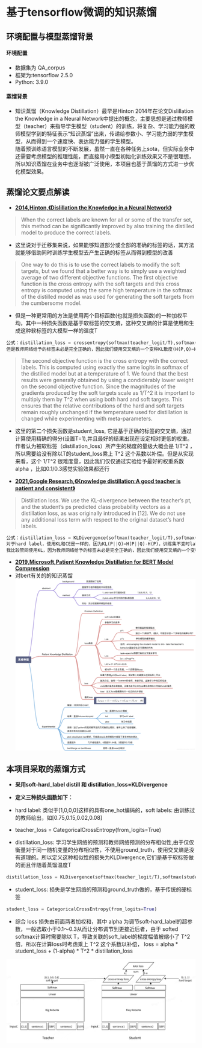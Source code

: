 # 基于tensorflow微调的知识蒸馏

## 环境配置与模型蒸馏背景

#### 环境配置

- 数据集为 QA_corpus
- 框架为:tensorflow 2.5.0 
- Python: 3.9.0

#### 蒸馏背景

- 知识蒸馏（Knowledge Distillation）最早是Hinton 2014年在论文Dislillation the Knowledge in a Neural Network中提出的概念，主要思想是通过教师模型（teacher）来指导学生模型（student）的训练，将复杂、学习能力强的教师模型学到的特征表示“知识蒸馏”出来，传递给参数小、学习能力弱的学生模型，从而得到一个速度快、表达能力强的学生模型。  
随着预训练语言模型的不断发展，虽然一直在各种任务上sota，但实际业务中还需要考虑模型的推理性能，而直接用小模型初始化训练效果又不是很理想，所以知识蒸馏在业务中也逐渐被广泛使用，本项目也基于蒸馏的方式进一步优化模型效果。


## 蒸馏论文要点解读

- **[2014,Hinton,《Dislillation the Knowledge in a Neural Network》](https://arxiv.org/abs/1503.02531)**

> When the correct labels are known for all or some of the transfer set, this method can be significantly improved by also training the distilled model to produce the correct labels.

- 这里说对于迁移集来说，如果能够知道部分或全部的准确的标签的话，其方法就能够借助同时训练学生模型去产生正确的标签从而得到模型的改善
> One way to do this is to use the correct labels to modify the soft targets, but we found that a better way is to simply use a weighted average of two different objective functions. The first objective function is the cross entropy with the soft targets and this cross entropy is computed using the same high temperature in the softmax of the distilled model as was used for generating the soft targets from the cumbersome model. 
- 但是一种更常用的方法是使用两个目标函数(也就是损失函数)的一种加权平均，其中一种损失函数是基于软标签的交叉熵，这种交叉熵的计算是使用和生成这种软标签的大模型一样的温度T

```python
公式：distillation_loss = crossentropy(softmax(teacher_logit/T),softmax(student_logit/T))
但是教师网络给予的标签未必是完全正确的，因此我们使用交叉熵的一个变种KL散度(H(P,Q)=H(P)+KL(P||Q)),由于我们缺乏足够可信的H(P),即教师网络的知识未必完全正确，但是其给出的预测分布所代表的知识却足够可信。因此这里的crossentropy=>KLDivergence
```

> The second objective function is the cross entropy with the correct labels. This is computed using exactly the same logits in softmax of the distilled model but at a temperature of 1. We found that the best results were generally obtained by using a condiderably lower weight on the second objective function. Since the magnitudes of the gradients produced by the soft targets scale as 1/T^2 it is important to multiply them by T^2 when using both hard and soft targets. This ensures that the relative contributions of the hard and soft targets remain roughly unchanged if the temperature used for distillation is changed while experimenting with meta-parameters. 

- 这里的第二个损失函数是student_loss, 它是基于正确的标签的交叉熵，通过计算使用精确的得分(设置T=1),并且最好的结果出现在设定相对更低的权重。作者认为被软标签（distillation_loss）所产生的梯度的量级大概会是 1/T^2 ，所以需要给没有除以T的student_loss乘上 T^2 这个系数以补偿。但是从实现来看，这个 1/T^2 很难度量，因此我们仅仅通过实验给予最好的权重系数 alpha ，比如0.1/0.3感觉实验效果都还行


- **[2021,Google Research,《Knowledge distillation:A good teacher is patient and consistent》](https://arxiv.org/abs/2106.05237v2)**

> Distillation loss. We use the KL-divergence between the teacher’s pt, and the student’s ps predicted class probability vectors as a distillation loss, as was originally introduced in [12]. We do not use any additional loss term with respect to the original dataset’s hard labels.

```python
公式：distillation_loss = KLDivergence(softmax(teacher_logit/T),softmax(student_logit/T))
对于hard label，使用KL和CE是一样的，因为KL(P||Q)=H(P||Q)-H(P)，训练集不变时label分布是一定的。但对于soft label则不同了，Hinton采用的CE，而本文采用的KL
我比较赞同使用KL，因为教师网络给予的标签未必是完全正确的，因此我们使用交叉熵的一个变种KL散度(H(P,Q)=H(P)+KL(P||Q)),由于我们缺乏足够可信的H(P),即教师网络的知识未必完全正确，但是其给出的预测分布所代表的知识却足够可信。因此使用KLDivergence更好。
```

- **[2019,Microsoft,Patient Knowledge Distillation for BERT Model Compression](https://arxiv.org/abs/1908.09355)**
- 对bert有关的的知识蒸馏
  ![总结导图](https://github.com/xuyingjie521/Semantic-Similarity-Match/blob/main/images/bert知识蒸馏.png)


## 本项目采取的蒸馏方式

- **采用soft-hard_label distill 和 distillation_loss=KLDivergence**

- **定义三种损失函数如下：**

- hard label: 类似于[1,0,0,0]这样的具有one_hot编码的，soft labels: 由训练过的教师给出，如[0.75,0.15,0.02,0.08]
- teacher_loss = CategoricalCrossEntropy(from_logits=True)

- distillation_loss: 学习学生网络的预测和教师网络预测的分布相似性,由于仅仅衡量对于同一随机变量的分布相似性，不使用ground_truth，使用交叉熵是没有道理的。所以定义这种相似性的损失为KLDivergence,它们是基于软标签做的而且伴随着蒸馏温度T
	
```python
distillation_loss = KLDivergence(softmax(teacher_logit/T),softmax(student_logit/T))
```
	
- student_loss: 损失是学生网络的预测和ground_truth做的，基于传统的硬标签

```python
student_loss = CategoricalCrossEntropy(from_logits=True)
```

- 综合 loss 损失由前面两者加权和，其中 alpha 为调节soft-hard_label的超参数，一般选取小于0.1～0.3从而让分布调节到更接近后者，由于 softed softmax计算时需要除以 T，导致关联的soft_label的梯度幅值被缩小了 T^2 倍，所以在计算loss时考虑乘上 T^2 这个系数以补偿，
loss = alpha * student_loss + (1-alpha) * T^2 * distillation_loss  

 ![蒸馏框架](https://github.com/xuyingjie521/Semantic-Similarity-Match/blob/main/images/distilled-Tiny-Roberta-picture.png)

